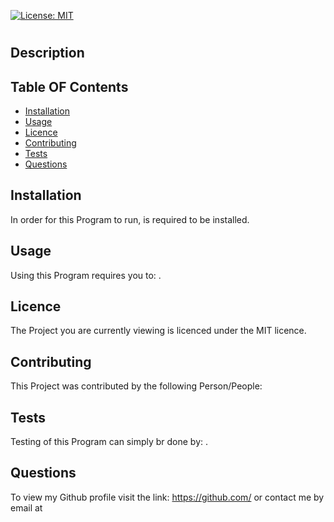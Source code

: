  [![License: MIT](https://img.shields.io/badge/License-MIT-yellow.svg)](https://opensource.org/licenses/MIT)
  # 
  ## Description
  
  ## Table OF Contents
  * [ Installation ](#install)
  * [ Usage ](#Usg)
  * [ Licence ](#Lic)
  * [ Contributing ](#Con)
  * [ Tests ](#Ts)
  * [ Questions ](#Que)
  
<a name="install"></a>
## Installation
In order for this Program to run,  is required to be installed.
<a name="Usg"></a>
## Usage
Using this Program requires you to: .
<a name="Lic"></a>
## Licence
The Project you are currently viewing is licenced under the MIT licence.
<a name="Con"></a>
## Contributing
This Project was contributed by the following Person/People: 
<a name="Ts"></a>
## Tests
Testing of this Program can simply br done by: .
<a name="Que"></a>
## Questions
To view my Github profile visit the link: https://github.com/
or contact me by email at 
